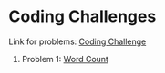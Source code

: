 # Coding Challenges
Link for problems: [Coding Challenge](https://codingchallenges.fyi/challenges/intro)
1. Problem 1: [Word Count](https://codingchallenges.fyi/challenges/challenge-wc)
